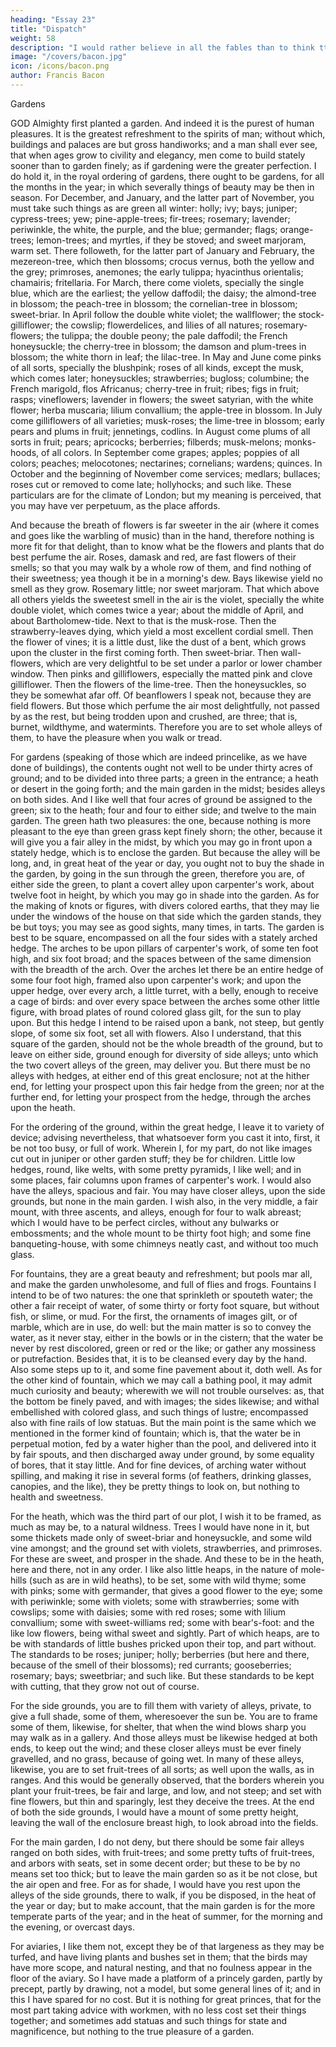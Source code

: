 ```yaml
---
heading: "Essay 23"
title: "Dispatch"
weight: 58
description: "I would rather believe in all the fables than to think tthat this universal frame is without a mind"
image: "/covers/bacon.jpg"
icon: /icons/bacon.png
author: Francis Bacon
---
```



Gardens

GOD Almighty first planted a garden. And indeed it is the purest of human pleasures. It is the greatest refreshment to the spirits of man; without which, buildings and palaces are but gross handiworks; and a man shall ever see, that when ages grow to civility and elegancy, men come to build stately sooner than to garden finely; as if gardening were the greater perfection. I do hold it, in the royal ordering of gardens, there ought to be gardens, for all the months in the year; in which severally things of beauty may be then in season. For December, and January, and the latter part of November, you must take such things as are green all winter: holly; ivy; bays; juniper; cypress-trees; yew; pine-apple-trees; fir-trees; rosemary; lavender; periwinkle, the white, the purple, and the blue; germander; flags; orange-trees; lemon-trees; and myrtles, if they be stoved; and sweet marjoram, warm set. There followeth, for the latter part of January and February, the mezereon-tree, which then blossoms; crocus vernus, both the yellow and the grey; primroses, anemones; the early tulippa; hyacinthus orientalis; chamairis; fritellaria. For March, there come violets, specially the single blue, which are the earliest; the yellow daffodil; the daisy; the almond-tree in blossom; the peach-tree in blossom; the cornelian-tree in blossom; sweet-briar. In April follow the double white violet; the wallflower; the stock-gilliflower; the cowslip; flowerdelices, and lilies of all natures; rosemary-flowers; the tulippa; the double peony; the pale daffodil; the French honeysuckle; the cherry-tree in blossom; the damson and plum-trees in blossom; the white thorn in leaf; the lilac-tree. In May and June come pinks of all sorts, specially the blushpink; roses of all kinds, except the musk, which comes later; honeysuckles; strawberries; bugloss; columbine; the French marigold, flos Africanus; cherry-tree in fruit; ribes; figs in fruit; rasps; vineflowers; lavender in flowers; the sweet satyrian, with the white flower; herba muscaria; lilium convallium; the apple-tree in blossom. In July come gilliflowers of all varieties; musk-roses; the lime-tree in blossom; early pears and plums in fruit; jennetings, codlins. In August come plums of all sorts in fruit; pears; apricocks; berberries; filberds; musk-melons; monks-hoods, of all colors. In September come grapes; apples; poppies of all colors; peaches; melocotones; nectarines; cornelians; wardens; quinces. In October and the beginning of November come services; medlars; bullaces; roses cut or removed to come late; hollyhocks; and such like. These particulars are for the climate of London; but my meaning is perceived, that you may have ver perpetuum, as the place affords.

And because the breath of flowers is far sweeter in the air (where it comes and goes like the warbling of music) than in the hand, therefore nothing is more fit for that delight, than to know what be the flowers and plants that do best perfume the air. Roses, damask and red, are fast flowers of their smells; so that you may walk by a whole row of them, and find nothing of their sweetness; yea though it be in a morning's dew. Bays likewise yield no smell as they grow. Rosemary little; nor sweet marjoram. That which above all others yields the sweetest smell in the air is the violet, specially the white double violet, which comes twice a year; about the middle of April, and about Bartholomew-tide. Next to that is the musk-rose. Then the strawberry-leaves dying, which yield a most excellent cordial smell. Then the flower of vines; it is a little dust, like the dust of a bent, which grows upon the cluster in the first coming forth. Then sweet-briar. Then wall-flowers, which are very delightful to be set under a parlor or lower chamber window. Then pinks and gilliflowers, especially the matted pink and clove gilliflower. Then the flowers of the lime-tree. Then the honeysuckles, so they be somewhat afar off. Of beanflowers I speak not, because they are field flowers. But those which perfume the air most delightfully, not passed by as the rest, but being trodden upon and crushed, are three; that is, burnet, wildthyme, and watermints. Therefore you are to set whole alleys of them, to have the pleasure when you walk or tread.

For gardens (speaking of those which are indeed princelike, as we have done of buildings), the contents ought not well to be under thirty acres of ground; and to be divided into three parts; a green in the entrance; a heath or desert in the going forth; and the main garden in the midst; besides alleys on both sides. And I like well that four acres of ground be assigned to the green; six to the heath; four and four to either side; and twelve to the main garden. The green hath two pleasures: the one, because nothing is more pleasant to the eye than green grass kept finely shorn; the other, because it will give you a fair alley in the midst, by which you may go in front upon a stately hedge, which is to enclose the garden. But because the alley will be long, and, in great heat of the year or day, you ought not to buy the shade in the garden, by going in the sun through the green, therefore you are, of either side the green, to plant a covert alley upon carpenter's work, about twelve foot in height, by which you may go in shade into the garden. As for the making of knots or figures, with divers colored earths, that they may lie under the windows of the house on that side which the garden stands, they be but toys; you may see as good sights, many times, in tarts. The garden is best to be square, encompassed on all the four sides with a stately arched hedge. The arches to be upon pillars of carpenter's work, of some ten foot high, and six foot broad; and the spaces between of the same dimension with the breadth of the arch. Over the arches let there be an entire hedge of some four foot high, framed also upon carpenter's work; and upon the upper hedge, over every arch, a little turret, with a belly, enough to receive a cage of birds: and over every space between the arches some other little figure, with broad plates of round colored glass gilt, for the sun to play upon. But this hedge I intend to be raised upon a bank, not steep, but gently slope, of some six foot, set all with flowers. Also I understand, that this square of the garden, should not be the whole breadth of the ground, but to leave on either side, ground enough for diversity of side alleys; unto which the two covert alleys of the green, may deliver you. But there must be no alleys with hedges, at either end of this great enclosure; not at the hither end, for letting your prospect upon this fair hedge from the green; nor at the further end, for letting your prospect from the hedge, through the arches upon the heath.

For the ordering of the ground, within the great hedge, I leave it to variety of device; advising nevertheless, that whatsoever form you cast it into, first, it be not too busy, or full of work. Wherein I, for my part, do not like images cut out in juniper or other garden stuff; they be for children. Little low hedges, round, like welts, with some pretty pyramids, I like well; and in some places, fair columns upon frames of carpenter's work. I would also have the alleys, spacious and fair. You may have closer alleys, upon the side grounds, but none in the main garden. I wish also, in the very middle, a fair mount, with three ascents, and alleys, enough for four to walk abreast; which I would have to be perfect circles, without any bulwarks or embossments; and the whole mount to be thirty foot high; and some fine banqueting-house, with some chimneys neatly cast, and without too much glass.

For fountains, they are a great beauty and refreshment; but pools mar all, and make the garden unwholesome, and full of flies and frogs. Fountains I intend to be of two natures: the one that sprinkleth or spouteth water; the other a fair receipt of water, of some thirty or forty foot square, but without fish, or slime, or mud. For the first, the ornaments of images gilt, or of marble, which are in use, do well: but the main matter is so to convey the water, as it never stay, either in the bowls or in the cistern; that the water be never by rest discolored, green or red or the like; or gather any mossiness or putrefaction. Besides that, it is to be cleansed every day by the hand. Also some steps up to it, and some fine pavement about it, doth well. As for the other kind of fountain, which we may call a bathing pool, it may admit much curiosity and beauty; wherewith we will not trouble ourselves: as, that the bottom be finely paved, and with images; the sides likewise; and withal embellished with colored glass, and such things of lustre; encompassed also with fine rails of low statuas. But the main point is the same which we mentioned in the former kind of fountain; which is, that the water be in perpetual motion, fed by a water higher than the pool, and delivered into it by fair spouts, and then discharged away under ground, by some equality of bores, that it stay little. And for fine devices, of arching water without spilling, and making it rise in several forms (of feathers, drinking glasses, canopies, and the like), they be pretty things to look on, but nothing to health and sweetness.

For the heath, which was the third part of our plot, I wish it to be framed, as much as may be, to a natural wildness. Trees I would have none in it, but some thickets made only of sweet-briar and honeysuckle, and some wild vine amongst; and the ground set with violets, strawberries, and primroses. For these are sweet, and prosper in the shade. And these to be in the heath, here and there, not in any order. I like also little heaps, in the nature of mole-hills (such as are in wild heaths), to be set, some with wild thyme; some with pinks; some with germander, that gives a good flower to the eye; some with periwinkle; some with violets; some with strawberries; some with cowslips; some with daisies; some with red roses; some with lilium convallium; some with sweet-williams red; some with bear's-foot: and the like low flowers, being withal sweet and sightly. Part of which heaps, are to be with standards of little bushes pricked upon their top, and part without. The standards to be roses; juniper; holly; berberries (but here and there, because of the smell of their blossoms); red currants; gooseberries; rosemary; bays; sweetbriar; and such like. But these standards to be kept with cutting, that they grow not out of course.

For the side grounds, you are to fill them with variety of alleys, private, to give a full shade, some of them, wheresoever the sun be. You are to frame some of them, likewise, for shelter, that when the wind blows sharp you may walk as in a gallery. And those alleys must be likewise hedged at both ends, to keep out the wind; and these closer alleys must be ever finely gravelled, and no grass, because of going wet. In many of these alleys, likewise, you are to set fruit-trees of all sorts; as well upon the walls, as in ranges. And this would be generally observed, that the borders wherein you plant your fruit-trees, be fair and large, and low, and not steep; and set with fine flowers, but thin and sparingly, lest they deceive the trees. At the end of both the side grounds, I would have a mount of some pretty height, leaving the wall of the enclosure breast high, to look abroad into the fields.

For the main garden, I do not deny, but there should be some fair alleys ranged on both sides, with fruit-trees; and some pretty tufts of fruit-trees, and arbors with seats, set in some decent order; but these to be by no means set too thick; but to leave the main garden so as it be not close, but the air open and free. For as for shade, I would have you rest upon the alleys of the side grounds, there to walk, if you be disposed, in the heat of the year or day; but to make account, that the main garden is for the more temperate parts of the year; and in the heat of summer, for the morning and the evening, or overcast days.

For aviaries, I like them not, except they be of that largeness as they may be turfed, and have living plants and bushes set in them; that the birds may have more scope, and natural nesting, and that no foulness appear in the floor of the aviary. So I have made a platform of a princely garden, partly by precept, partly by drawing, not a model, but some general lines of it; and in this I have spared for no cost. But it is nothing for great princes, that for the most part taking advice with workmen, with no less cost set their things together; and sometimes add statuas and such things for state and magnificence, but nothing to the true pleasure of a garden.
